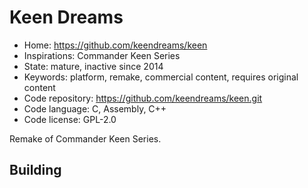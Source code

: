 # Keen Dreams

- Home: https://github.com/keendreams/keen
- Inspirations: Commander Keen Series
- State: mature, inactive since 2014
- Keywords: platform, remake, commercial content, requires original content
- Code repository: https://github.com/keendreams/keen.git
- Code language: C, Assembly, C++
- Code license: GPL-2.0

Remake of Commander Keen Series.

## Building
